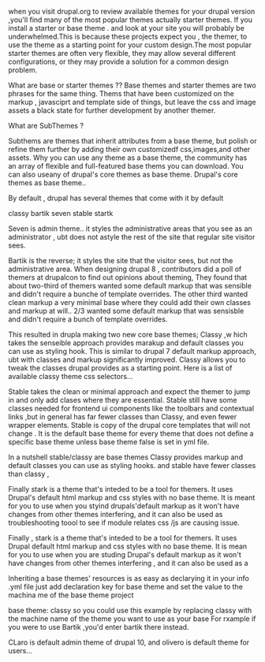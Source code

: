 when you visit drupal.org to review available themes for your drupal version
,you'll find many of the most popular themes actually starter themes.
If you install a starter or base theme . and look at your site you will probably
be underwhelmed.This is because these projects expect you , the themer,
to use the theme as a starting point for your custom design.The most popular starter
themes are often very flexible,
they may allow several different configurations,
or they may provide a solution for a common design problem.

What are base or starter themes ??
Base themes and starter themes are two phrases for the same thing.
Thems that have been customized on the markup , javasciprt and template side of things, but leave the css and image assets a black state
for further development by another themer.

What are SubThemes ?

Subthems are themes that inherit attributes from a base theme, but polish 
or refine them further by adding their own customizedf css,images,and other assets.
Why you can use any theme as a base theme, the community has an array of flexible and full-featured base thems you can download. You can also useany of drupal's core themes as base theme.
Drupal's core themes as base theme..

By default , drupal has several themes that come with it by default

classy 
bartik
seven stable
startk

Seven is admin theme..
it styles the administrative areas that you see as an administrator , ubt does not astyle the rest of the site that regular site 
visitor sees.

Bartik is the reverse; it styles the site that the visitor sees, but not the administrative area.
When designing drupal 8 , contributors did a poll of themers at drupalcon to find out opinions about theming,
They found that about two-third of themers wanted some default markup that was sensible and didn't require a bunche of template overrides.
The other third wanted clean markup a very minimal base where they could add their own classes and markup at  will..
2/3 wanted some default markup that was sensisble and didn't require a bunch of template overrides.

This resulted in drupla making two new core base themes; Classy ,w hich takes the senseible approach
provides marakup and default classes you can use as styling hook.
This is similar to drupal 7 default markup approach, ubt with classes and markup
significantly improved.
Classy allows you to tweak the classes drupal provides as a starting point.
Here is a list of available classy theme css selectors...

Stable takes the clean or minimal approach and expect the themer to jump in and only add clases where they are essential.
Stable still have some classes needed for frontend ui components like the toolbars and contextual links ,but in general has far fewer classes than Classy,
and even fewer wrapper elements.
Stable is copy of the drupal core templates that will not change . It is the default base theme for every theme that does not define a specific base theme unless base theme false is set in yml file.


In a nutshell stable/classy are base themes
Classy provides markup and default classes you can use as styling hooks.
and stable have fewer classes than classy ,

Finally stark is a theme that's inteded to be a tool for themers.
It uses Drupal's default html markup and css 
styles with no base theme. It is meant for you to use when you styind drupals'default markup
as it won't have changes from other themes interfering,
and it can also be used as troubleshooting toool to see if module relates css /js are causing issue.


Finally , stark is a theme that's inteded to be a tool for themers. It uses Drupal default html markup and css styles with no base theme.
It is mean for you to use when you are studing Drupal's default markup as it won't have changes from other themes interfering , and it can also be used as a 



Inheriting a base themes' resources is as easy as declarying it in your info .yml file 
just add declaration key for base theme and set the value to the machina me of the base theme project

base theme: classy
so you could use this example by replacing classy with the machine name of the theme you want to use as your base
For rxample if you were to use Bartik ,you'd enter bartik there instead.


CLaro is default admin theme of drupal 10, and olivero is default theme for users...

